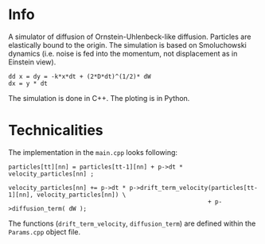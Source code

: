 Info
====

A simulator of diffusion of Ornstein-Uhlenbeck-like diffusion.
Particles are elastically bound to the origin. The simulation is based on Smoluchowski dynamics (i.e. noise is fed into the momentum, not displacement as in Einstein view).

    dd x = dy = -k*x*dt + (2*D*dt)^(1/2)* dW
    dx = y * dt

The simulation is done in C++.
The ploting is in Python.

Technicalities
=============
The implementation in the `main.cpp` looks following:

    particles[tt][nn] = particles[tt-1][nn] + p->dt * velocity_particles[nn] ; 

    velocity_particles[nn] += p->dt * p->drift_term_velocity(particles[tt-1][nn], velocity_particles[nn]) \
                                                            + p->diffusion_term( dW );

The functions (`drift_term_velocity`, `diffusion_term`) are defined within the `Params.cpp` object file.
